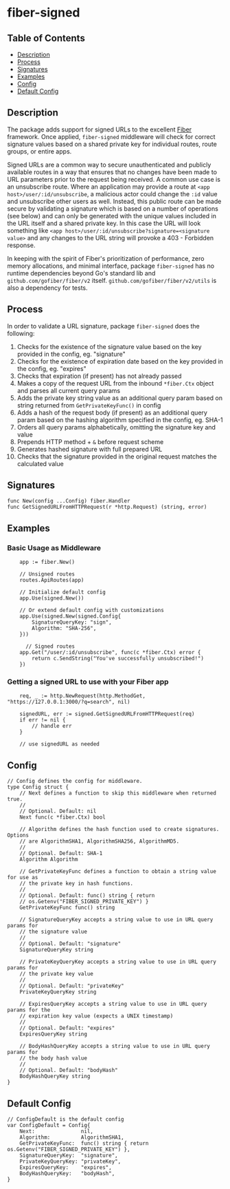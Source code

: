 # fiber-signed

## Table of Contents

- [Description](#description)
- [Process](#process)
- [Signatures](#signatures)
- [Examples](#examples)
- [Config](#config)
- [Default Config](#default-config)

## Description

The package adds support for signed URLs to the excellent [Fiber](https://gofiber.io/) framework. Once applied, `fiber-signed` middleware will check for correct signature values based on a shared private key for individual routes, route groups, or entire apps.

Signed URLs are a common way to secure unauthenticated and publicly available routes in a way that ensures that no changes have been made to URL parameters prior to the request being received. A common use case is an unsubscribe route. Where an application may provide a route at `<app host>/user/:id/unsubscribe`, a malicious actor could change the `:id` value and unsubscribe other users as well. Instead, this public route can be made secure by validating a signature which is based on a number of operations (see below) and can only be generated with the unique values included in the URL itself and a shared private key. In this case the URL will look something like `<app host>/user/:id/unsubscribe?signature=<signature value>` and any changes to the URL string will provoke a 403 - Forbidden response.

In keeping with the spirit of Fiber's prioritization of performance, zero memory allocations, and minimal interface, package `fiber-signed` has no runtime dependencies beyond Go's standard lib and `github.com/gofiber/fiber/v2` itself. `github.com/gofiber/fiber/v2/utils` is also a dependency for tests.

## Process

In order to validate a URL signature, package `fiber-signed` does the following:

1. Checks for the existence of the signature value based on the key provided in the config, eg. "signature"
2. Checks for the existence of expiration date based on the key provided in the config, eg. "expires"
3. Checks that expiration (if present) has not already passed
4. Makes a copy of the request URL from the inbound `*fiber.Ctx` object and parses all current query params
5. Adds the private key string value as an additional query param based on string returned from `GetPrivateKeyFunc()` in config
6. Adds a hash of the request body (if present) as an additional query param based on the hashing algorithm specified in the config, eg. SHA-1
7. Orders all query params alphabetically, omitting the signature key and value
8. Prepends HTTP method + `&` before request scheme
9. Generates hashed signature with full prepared URL
10. Checks that the signature provided in the original request matches the calculated value

## Signatures

```
func New(config ...Config) fiber.Handler
func GetSignedURLFromHTTPRequest(r *http.Request) (string, error)
```

## Examples

### Basic Usage as Middleware

```
    app := fiber.New()

    // Unsigned routes
    routes.ApiRoutes(app)

    // Initialize default config
    app.Use(signed.New())

    // Or extend default config with customizations
    app.Use(signed.New(signed.Config{
        SignatureQueryKey: "sign",
        Algorithm: "SHA-256",
    }))

      // Signed routes
    app.Get("/user/:id/unsubscribe", func(c *fiber.Ctx) error {
        return c.SendString("You've successfully unsubscribed!")
    })

```

### Getting a signed URL to use with your Fiber app

```
    req, _ := http.NewRequest(http.MethodGet, "https://127.0.0.1:3000/?q=search", nil)

    signedURL, err := signed.GetSignedURLFromHTTPRequest(req)
    if err != nil {
        // handle err
    }

    // use signedURL as needed

```

## Config

```
// Config defines the config for middleware.
type Config struct {
    // Next defines a function to skip this middleware when returned true.
    //
    // Optional. Default: nil
    Next func(c *fiber.Ctx) bool

    // Algorithm defines the hash function used to create signatures. Options
    // are AlgorithmSHA1, AlgorithmSHA256, AlgorithmMD5.
    //
    // Optional. Default: SHA-1
    Algorithm Algorithm

    // GetPrivateKeyFunc defines a function to obtain a string value for use as
    // the private key in hash functions.
    //
    // Optional. Default: func() string { return
    // os.Getenv("FIBER_SIGNED_PRIVATE_KEY") }
    GetPrivateKeyFunc func() string

    // SignatureQueryKey accepts a string value to use in URL query params for
    // the signature value
    //
    // Optional. Default: "signature"
    SignatureQueryKey string

    // PrivateKeyQueryKey accepts a string value to use in URL query params for
    // the private key value
    //
    // Optional. Default: "privateKey"
    PrivateKeyQueryKey string

    // ExpiresQueryKey accepts a string value to use in URL query params for the
    // expiration key value (expects a UNIX timestamp)
    //
    // Optional. Default: "expires"
    ExpiresQueryKey string

    // BodyHashQueryKey accepts a string value to use in URL query params for
    // the body hash value
    //
    // Optional. Default: "bodyHash"
    BodyHashQueryKey string
}
```

## Default Config

```
// ConfigDefault is the default config
var ConfigDefault = Config{
    Next:               nil,
    Algorithm:          AlgorithmSHA1,
    GetPrivateKeyFunc:  func() string { return os.Getenv("FIBER_SIGNED_PRIVATE_KEY") },
    SignatureQueryKey:  "signature",
    PrivateKeyQueryKey: "privateKey",
    ExpiresQueryKey:    "expires",
    BodyHashQueryKey:   "bodyHash",
}
```
